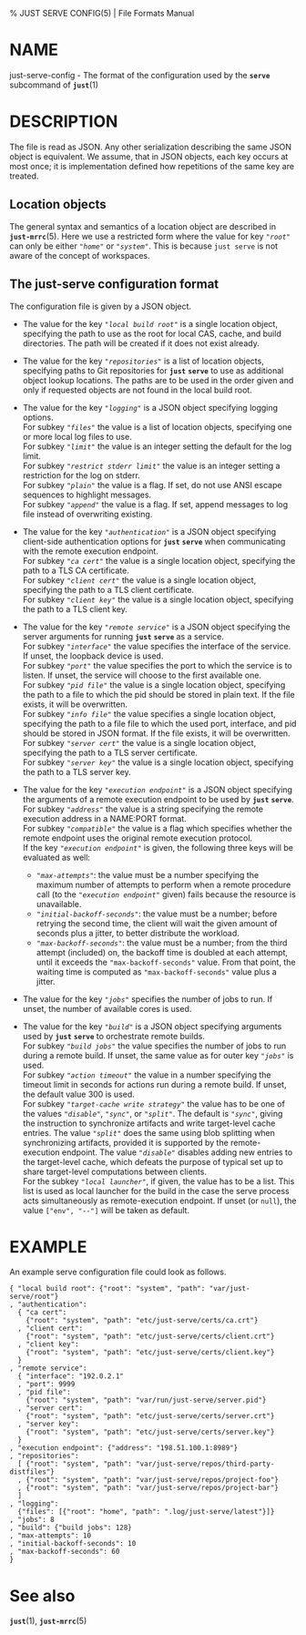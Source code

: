 % JUST SERVE CONFIG(5) | File Formats Manual

NAME
====

just-serve-config - The format of the configuration used by the **`serve`**
subcommand of **`just`**(1)

DESCRIPTION
===========

The file is read as JSON. Any other serialization describing the same
JSON object is equivalent. We assume, that in JSON objects, each key
occurs at most once; it is implementation defined how repetitions of the
same key are treated.

Location objects
----------------

The general syntax and semantics of a location object are described in 
**`just-mrrc`**(5). Here we use a restricted form where the value for key
*`"root"`* can only be either *`"home"`* or *`"system"`*. This is because
`just serve` is not aware of the concept of workspaces.

The just-serve configuration format
-----------------------------------

The configuration file is given by a JSON object.

 - The value for the key *`"local build root"`* is a single location object,
   specifying the path to use as the root for local CAS, cache, and build
   directories. The path will be created if it does not exist already.

 - The value for the key *`"repositories"`* is a list of location objects,
   specifying paths to Git repositories for **`just`** **`serve`** to use as
   additional object lookup locations. The paths are to be used in the order
   given and only if requested objects are not found in the local build root.

 - The value for the key *`"logging"`* is a JSON object specifying logging
   options.  
   For subkey *`"files"`* the value is a list of location objects, specifying
   one or more local log files to use.  
   For subkey *`"limit"`* the value is an integer setting the default for
   the log limit.  
   For subkey *`"restrict stderr limit"`* the value is an integer setting a
   restriction for the log on stderr.  
   For subkey *`"plain"`* the value is a flag. If set, do not use ANSI escape
   sequences to highlight messages.  
   For subkey *`"append"`* the value is a flag. If set, append messages to log
   file instead of overwriting existing.

  - The value for the key *`"authentication"`* is a JSON object specifying
   client-side authentication options for **`just`** **`serve`** when
   communicating with the remote execution endpoint.  
   For subkey *`"ca cert"`* the value is a single location object, specifying
   the path to a TLS CA certificate.  
   For subkey *`"client cert"`* the value is a single location object,
   specifying the path to a TLS client certificate.  
   For subkey *`"client key"`* the value is a single location object,
   specifying the path to a TLS client key.  

 - The value for the key *`"remote service"`* is a JSON object specifying the
   server arguments for running **`just`** **`serve`** as a service.  
   For subkey *`"interface"`* the value specifies the interface of the service.
   If unset, the loopback device is used.  
   For subkey *`"port"`* the value specifies the port to which the service is to
   listen. If unset, the service will choose to the first available one.  
   For subkey *`"pid file"`* the value is a single location object, specifying
   the path to a file to which the pid should be stored in plain text. If the
   file exists, it will be overwritten.  
   For subkey *`"info file"`* the value specifies a single location object,
   specifying the path to a file file to which the used port, interface, and
   pid should be stored in JSON format. If the file exists, it will be
   overwritten.  
   For subkey *`"server cert"`* the value is a single location object,
   specifying the path to a TLS server certificate.  
   For subkey *`"server key"`* the value is a single location object,
   specifying the path to a TLS server key.  

 - The value for the key *`"execution endpoint"`* is a JSON object specifying
   the arguments of a remote execution endpoint to be used by **`just`**
   **`serve`**.  
   For subkey *`"address"`* the value is a string specifying the remote
   execution address in a NAME:PORT format.  
   For subkey *`"compatible"`* the value is a flag which specifies whether
   the remote endpoint uses the original remote execution protocol.  
   If the key *`"execution endpoint"`* is given, the following three keys will
   be evaluated as well:  
   - *`"max-attempts"`*: the value must be a number specifying the maximum
     number of attempts to perform when a remote procedure call (to the
     *`"execution endpoint"`* given) fails because the resource is unavailable.  
   - *`"initial-backoff-seconds"`*: the value must be a number; before retrying
     the second time, the client will wait the given amount of seconds plus a jitter,
     to better distribute the workload.  
   - *`"max-backoff-seconds"`*: the value must be a number; from the third
     attempt (included) on, the backoff time is doubled at each attempt, until
     it exceeds the `"max-backoff-seconds"` value. From that point, the waiting
     time is computed as `"max-backoff-seconds"` value plus a jitter.  

 - The value for the key *`"jobs"`* specifies the number of jobs to run. If
   unset, the number of available cores is used.  

 - The value for the key *`"build"`* is a JSON object specifying arguments used
   by **`just`** **`serve`** to orchestrate remote builds.  
   For subkey *`"build jobs"`* the value specifies the number of jobs to run
   during a remote build. If unset, the same value as for outer key *`"jobs"`*
   is used.  
   For subkey *`"action timeout"`* the value in a number specifying the timeout
   limit in seconds for actions run during a remote build. If unset, the default
   value 300 is used.  
   For subkey *`"target-cache write strategy"`* the value has to
   be one of the values *`"disable"`*, *`"sync"`*, or *`"split"`*.
   The default is *`"sync"`*, giving the instruction to
   synchronize artifacts and write target-level cache entries.
   The value *`"split"`* does the same using blob splitting
   when synchronizing artifacts, provided it is supported by the
   remote-execution endpoint. The value *`"disable"`* disables
   adding new entries to the target-level cache, which defeats the
   purpose of typical set up to share target-level computations
   between clients.  
   For the subkey *`"local launcher"`*, if given, the value has
   to be a list. This list is used as local launcher for the
   build in the case the serve process acts simultaneously as
   remote-execution endpoint. If unset (or `null`), the value
   `["env", "--"]` will be taken as default.

EXAMPLE
=======

An example serve configuration file could look as follows.

```jsonc
{ "local build root": {"root": "system", "path": "var/just-serve/root"}
, "authentication":
  { "ca cert":
    {"root": "system", "path": "etc/just-serve/certs/ca.crt"}
  , "client cert":
    {"root": "system", "path": "etc/just-serve/certs/client.crt"}
  , "client key":
    {"root": "system", "path": "etc/just-serve/certs/client.key"}
  }
, "remote service":
  { "interface": "192.0.2.1"
  , "port": 9999
  , "pid file":
    {"root": "system", "path": "var/run/just-serve/server.pid"}
  , "server cert":
    {"root": "system", "path": "etc/just-serve/certs/server.crt"}
  , "server key":
    {"root": "system", "path": "etc/just-serve/certs/server.key"}
  }
, "execution endpoint": {"address": "198.51.100.1:8989"}
, "repositories":
  [ {"root": "system", "path": "var/just-serve/repos/third-party-distfiles"}
  , {"root": "system", "path": "var/just-serve/repos/project-foo"}
  , {"root": "system", "path": "var/just-serve/repos/project-bar"}
  ]
, "logging":
  {"files": [{"root": "home", "path": ".log/just-serve/latest"}]}
, "jobs": 8
, "build": {"build jobs": 128}
, "max-attempts": 10
, "initial-backoff-seconds": 10
, "max-backoff-seconds": 60
}
```

See also
========

**`just`**(1), **`just-mrrc`**(5)
